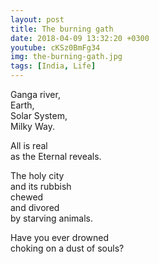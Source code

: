 ```yaml
---
layout: post
title: The burning gath
date: 2018-04-09 13:32:20 +0300
youtube: cKSz0BmFg34
img: the-burning-gath.jpg
tags: [India, Life]
---
```

Ganga river,  
Earth,  
Solar System,  
Milky Way.

All is real  
as the Eternal reveals.

The holy city  
and its rubbish  
chewed  
and divored  
by starving animals.

Have you ever drowned  
choking on a dust of souls?
